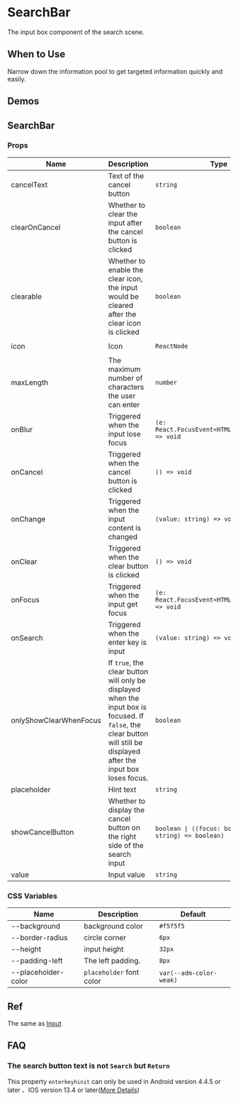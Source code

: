 # SearchBar

The input box component of the search scene.

## When to Use

Narrow down the information pool to get targeted information quickly and easily.

## Demos

<code src="./demos/demo1.tsx"></code>

<code src="./demos/demo2.tsx"></code>

## SearchBar

### Props

| Name                   | Description                                                                                                                                                             | Type                                                      | Default             |
| ---------------------- | ----------------------------------------------------------------------------------------------------------------------------------------------------------------------- | --------------------------------------------------------- | ------------------- |
| cancelText             | Text of the cancel button                                                                                                                                               | `string`                                                  | `'取消'`            |
| clearOnCancel          | Whether to clear the input after the cancel button is clicked                                                                                                           | `boolean`                                                 | `true`              |
| clearable              | Whether to enable the clear icon, the input would be cleared after the clear icon is clicked                                                                            | `boolean`                                                 | `true`              |
| icon                   | Icon                                                                                                                                                                    | `ReactNode`                                               | `<SearchOutline />` |
| maxLength              | The maximum number of characters the user can enter                                                                                                                     | `number`                                                  | -                   |
| onBlur                 | Triggered when the input lose focus                                                                                                                                     | `(e: React.FocusEvent<HTMLInputElement>) => void`         | -                   |
| onCancel               | Triggered when the cancel button is clicked                                                                                                                             | `() => void`                                              | -                   |
| onChange               | Triggered when the input content is changed                                                                                                                             | `(value: string) => void`                                 | -                   |
| onClear                | Triggered when the clear button is clicked                                                                                                                              | `() => void`                                              | -                   |
| onFocus                | Triggered when the input get focus                                                                                                                                      | `(e: React.FocusEvent<HTMLInputElement>) => void`         | -                   |
| onSearch               | Triggered when the enter key is input                                                                                                                                   | `(value: string) => void`                                 | -                   |
| onlyShowClearWhenFocus | If `true`, the clear button will only be displayed when the input box is focused. If `false`, the clear button will still be displayed after the input box loses focus. | `boolean`                                                 | `false`             |
| placeholder            | Hint text                                                                                                                                                               | `string`                                                  | -                   |
| showCancelButton       | Whether to display the cancel button on the right side of the search input                                                                                              | `boolean \| ((focus: boolean, value: string) => boolean)` | `false`             |
| value                  | Input value                                                                                                                                                             | `string`                                                  | -                   |

### CSS Variables

| Name                | Description              | Default                 |
| ------------------- | ------------------------ | ----------------------- |
| --background        | background color         | `#f5f5f5`               |
| --border-radius     | circle corner            | `6px`                   |
| --height            | input height             | `32px`                  |
| --padding-left      | The left padding.        | `8px`                   |
| --placeholder-color | `placeholder` font color | `var(--adm-color-weak)` |

## Ref

The same as [Input](/components/input)

## FAQ

### The search button text is not `Search` but `Return`

This property `enterkeyhinit` can only be used in Android version 4.4.5 or later 、IOS version 13.4 or later([More Details](https://github.com/ant-design/ant-design-mobile/issues/5545))
